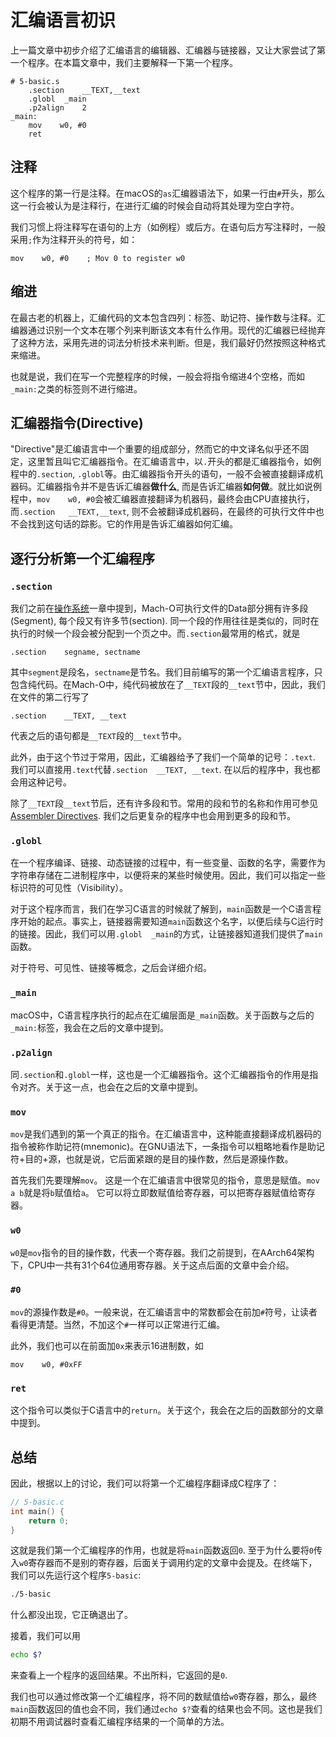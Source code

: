 # 汇编语言初识

上一篇文章中初步介绍了汇编语言的编辑器、汇编器与链接器，又让大家尝试了第一个程序。在本篇文章中，我们主要解释一下第一个程序。

```armasm
# 5-basic.s
    .section    __TEXT,__text
    .globl  _main
    .p2align    2
_main:
    mov    w0, #0
    ret
```

## 注释

这个程序的第一行是注释。在macOS的`as`汇编器语法下，如果一行由`#`开头，那么这一行会被认为是注释行，在进行汇编的时候会自动将其处理为空白字符。

我们习惯上将注释写在语句的上方（如例程）或后方。在语句后方写注释时，一般采用`;`作为注释开头的符号，如：

```armasm
mov    w0, #0    ; Mov 0 to register w0
```

## 缩进

在最古老的机器上，汇编代码的文本包含四列：标签、助记符、操作数与注释。汇编器通过识别一个文本在哪个列来判断该文本有什么作用。现代的汇编器已经抛弃了这种方法，采用先进的词法分析技术来判断。但是，我们最好仍然按照这种格式来缩进。

也就是说，我们在写一个完整程序的时候，一般会将指令缩进4个空格，而如`_main:`之类的标签则不进行缩进。

## 汇编器指令(Directive)

"Directive"是汇编语言中一个重要的组成部分，然而它的中文译名似乎还不固定，这里暂且叫它汇编器指令。在汇编语言中，以`.`开头的都是汇编器指令，如例程中的`.section`, `.globl`等。由汇编器指令开头的语句，一般不会被直接翻译成机器码。汇编器指令并不是告诉汇编器**做什么**, 而是告诉汇编器**如何做**。就比如说例程中，`mov    w0, #0`会被汇编器直接翻译为机器码，最终会由CPU直接执行，而`.section	__TEXT,__text`, 则不会被翻译成机器码，在最终的可执行文件中也不会找到这句话的踪影。它的作用是告诉汇编器如何汇编。

## 逐行分析第一个汇编程序

### `.section`

我们之前在[操作系统](./4-操作系统.md)一章中提到，Mach-O可执行文件的Data部分拥有许多段(Segment), 每个段又有许多节(section). 同一个段的作用往往是类似的，同时在执行的时候一个段会被分配到一个页之中。而`.section`最常用的格式，就是

```armasm
.section    segname, sectname
```

其中`segment`是段名，`sectname`是节名。我们目前编写的第一个汇编语言程序，只包含纯代码。在Mach-O中，纯代码被放在了`__TEXT`段的`__text`节中，因此，我们在文件的第二行写了

```armasm
.section    __TEXT, __text
```

代表之后的语句都是`__TEXT`段的`__text`节中。

此外，由于这个节过于常用，因此，汇编器给予了我们一个简单的记号：`.text`. 我们可以直接用`.text`代替`.section	__TEXT, __text`. 在以后的程序中，我也都会用这种记号。

除了`__TEXT`段`__text`节后，还有许多段和节。常用的段和节的名称和作用可参见[Assembler Directives](https://developer.apple.com/library/archive/documentation/DeveloperTools/Reference/Assembler/040-Assembler_Directives/asm_directives.html). 我们之后更复杂的程序中也会用到更多的段和节。

### `.globl`

在一个程序编译、链接、动态链接的过程中，有一些变量、函数的名字，需要作为字符串存储在二进制程序中，以便将来的某些时候使用。因此，我们可以指定一些标识符的可见性（Visibility）。

对于这个程序而言，我们在学习C语言的时候就了解到，`main`函数是一个C语言程序开始的起点。事实上，链接器需要知道`main`函数这个名字，以便后续与C运行时的链接。因此，我们可以用`.globl  _main`的方式，让链接器知道我们提供了`main`函数。

对于符号、可见性、链接等概念，之后会详细介绍。

### `_main`

macOS中，C语言程序执行的起点在汇编层面是`_main`函数。关于函数与之后的`_main:`标签，我会在之后的文章中提到。

### `.p2align`

同`.section`和`.globl`一样，这也是一个汇编器指令。这个汇编器指令的作用是指令对齐。关于这一点，也会在之后的文章中提到。

### `mov`

`mov`是我们遇到的第一个真正的指令。在汇编语言中，这种能直接翻译成机器码的指令被称作助记符(mnemonic)。在GNU语法下，一条指令可以粗略地看作是助记符+目的+源，也就是说，它后面紧跟的是目的操作数，然后是源操作数。

首先我们先要理解`mov`。 这是一个在汇编语言中很常见的指令，意思是赋值。`mov    a b`就是将`b`赋值给`a`。 它可以将立即数赋值给寄存器，可以把寄存器赋值给寄存器。

### `w0`

`w0`是`mov`指令的目的操作数，代表一个寄存器。我们之前提到，在AArch64架构下，CPU中一共有31个64位通用寄存器。关于这点后面的文章中会介绍。

### `#0`

`mov`的源操作数是`#0`。一般来说，在汇编语言中的常数都会在前加`#`符号，让读者看得更清楚。当然，不加这个`#`一样可以正常进行汇编。

此外，我们也可以在前面加`0x`来表示16进制数，如

```armasm
mov    w0, #0xFF
```

### `ret`

这个指令可以类似于C语言中的`return`。关于这个，我会在之后的函数部分的文章中提到。

## 总结

因此，根据以上的讨论，我们可以将第一个汇编程序翻译成C程序了：

```C
// 5-basic.c
int main() {
    return 0;
}
```

这就是我们第一个汇编程序的作用，也就是将`main`函数返回`0`. 至于为什么要将`0`传入`w0`寄存器而不是别的寄存器，后面关于调用约定的文章中会提及。在终端下，我们可以先运行这个程序`5-basic`:

```bash
./5-basic
```

什么都没出现，它正确退出了。

接着，我们可以用

```bash
echo $?
```

来查看上一个程序的返回结果。不出所料，它返回的是`0`.

我们也可以通过修改第一个汇编程序，将不同的数赋值给`w0`寄存器，那么，最终`main`函数返回的值也会不同，我们通过`echo $?`查看的结果也会不同。这也是我们初期不用调试器时查看汇编程序结果的一个简单的方法。

